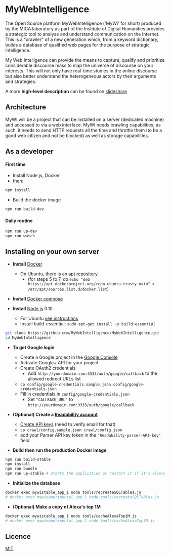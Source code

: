 # MyWebIntelligence

The Open Source platform MyWebIntelligence ('MyWi' for short) produced by the MICA laboratory as part of the Institute of Digital Humanities provides a strategic tool to analyse and understand communication on the Internet. This is a "crawler" of a new generation which, from a keyword dictionary, builds a database of qualified web pages for the purpose of strategic intelligence.

My Web Intelligence can provide the means to capture, qualify and prioritize considerable discourse mass to map the universe of discourse on your interests. This will not only have real-time studies in the online discourse but also better understand the heterogeneous actors by their arguments and strategies.

A more **high-level description** can be found on [slideshare](http://www.slideshare.net/alakel/20140629-post1) 

## Architecture

MyWI will be a project that can be installed on a server (dedicated machine) and accessed to via a web interface. MyWI needs crawling capabilities; as such, it needs to send HTTP requests all the time and throttle them (to be a good web citizen and not be blocked) as well as storage capabilities.


## As a developer

#### First time

* Install Node.js, Docker
* then:

```bash
npm install
```

* Build the docker image

```bash
npm run build-dev
```


#### Daily routine

```bash
npm run up-dev
npm run watch
```



## Installing on your own server

* **Install** [Docker](https://docs.docker.com/installation/#installation)
  * On Ubuntu, there is an [apt repository](https://docs.docker.com/engine/installation/ubuntulinux/)
    * (for steps 5 to 7, do `echo "deb https://apt.dockerproject.org/repo ubuntu-trusty main" > /etc/apt/sources.list.d/docker.list`)  

* **Install** [Docker compose](https://docs.docker.com/compose/install/)

* **Install** [Node.js](https://nodejs.org) 0.10
  * For Ubuntu [see instructions](https://github.com/nodesource/distributions#installation-instructions)
  * Install build-essential: `sudo apt-get install -y build-essential`


````sh
git clone https://github.com/MyWebIntelligence/MyWebIntelligence.git
cd MyWebIntelligence
````

* **To get Google login**
    * Create a Google project in the [Google Console](https://console.developers.google.com)
    * Activate Google+ API for your project
    * Create OAuth2 credentials
        * Add `http://yourdomain.com:3333/auth/google/callback` to the allowed redirect URLs list
    * `cp config/google-credentials.sample.json config/google-credentials.json`
    * Fill in credentials in `config/google-credentials.json`
        * Set `"CALLBACK_URL"` to `http://yourdomain.com:3333/auth/google/callback`

* **(Optional) Create a [Readability account](https://www.readability.com/login/?next=/settings/account)**
    * [Create API keys](https://www.readability.com/settings/account) (need to verify email for that)
    * `cp crawl/config.sample.json crawl/config.json`
    * add your Parser API key token in the `"Readability-parser-API-key"` field

* **Build then run the production Docker image**

````sh
npm run build-stable
npm install
npm run bundle
npm run up-stable # starts the application or restart it if it's already up
````

* **Initialize the database**

````sh
docker exec mywistable_app_1 node tools/recreateSQLTables.js
# docker exec mywiexperimental_app_1 node tools/recreateSQLTables.js
````

* **(Optional) Make a copy of Alexa's top 1M**

````sh
docker exec mywistable_app_1 node tools/cacheAlexaTop1M.js
# docker exec mywiexperimental_app_1 node tools/cacheAlexaTop1M.js
````

## Licence

[MIT](LICENCE)
